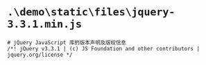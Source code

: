 # `.\demo\static\files\jquery-3.3.1.min.js`

```
# jQuery JavaScript 库的版本声明及版权信息
/*! jQuery v3.3.1 | (c) JS Foundation and other contributors | jquery.org/license */
```